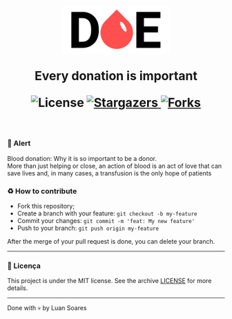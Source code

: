 <h1 align="center">
    <img alt="/.." title="#DOE" src=".github/logo.png" width="250px" />
    <p>Every donation is important</p>
    <p align="center">
        <img alt="License" src="https://img.shields.io/badge/license-MIT-%2304D361">
        <a href="https://github.com/luansoarees/maratonadev-3/stargazers">
            <img alt="Stargazers" src="https://img.shields.io/github/stars/luansoarees/maratonadev-3?style=social">
        <a href="https://github.com/luansoarees/maratonadev-3/forks">
            <img alt="Forks" src="https://img.shields.io/github/forks/luansoarees/maratonadev-3?style=social">
        </a>
    </p>
</h1>

<br>

### :syringe: Alert

Blood donation: Why it is so important to be a donor. <br>
More than just helping or close, an action of blood is an act of love that can save lives and, in many cases, a transfusion is the only hope of patients

### :recycle: How to contribute

- Fork this repository;
- Create a branch with your feature: `git checkout -b my-feature`
- Commit your changes: `git commit -m 'feat: My new feature'`
- Push to your branch: `git push origin my-feature`

After the merge of your pull request is done, you can delete your branch.

---

### :memo: Licença

This project is under the MIT license. See the archive [LICENSE](LICENSE) for more details.

---

Done with :skull: by Luan Soares
